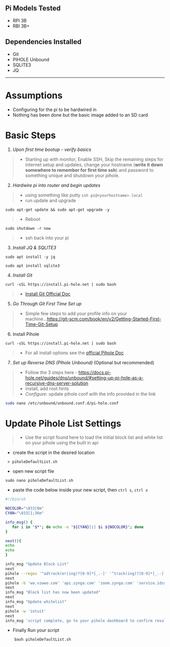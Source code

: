  ## Pi Models Tested
  - RPI 3B
  - RBI 3B+

  ## Dependencies Installed

  - Git
  - PIHOLE Unbound 
  - SQLITE3
  - JQ

---

# Assumptions
- Configuring for the pi to be hardwired in 
- Nothing has been done but the basic image added to an SD card

 #  Basic Steps

 1. *Upon first time bootup - verify basics* 
  > - Starting up with monitor, Enable SSH, Skip the remaining steps for internet setup and updates, change your hostname (**write it down somewhere to remember for first time ssh**) and password to something unique and shutdown your pihole.
 2. *Hardwire pi into router and begin updates*
  > - using something like putty `ssh pi@<yourhostname>.local` 
  > - run update and upgrade 
  ``` 
  sudo apt-get update && sudo apt-get upgrade -y
  ```
  > - Reboot 
  ```
  sudo shutdown -r now
  ``` 
  > - ssh back into your pi
 3. *Install JQ & SQLITE3*
 ```
 sudo apt install -y jq 
 ``` 
 ```
 sudo apt install sqlite3
 ```
 4.  *Install Git*
 ```
 curl -sSL https://install.pi-hole.net | sudo bash
 ```
  > - [Install Git Official Doc](https://github.com/git-guides/install-git)
5. *Go Through Git First Time Set up*
> - Simple few steps to add your profile info on your machine...https://git-scm.com/book/en/v2/Getting-Started-First-Time-Git-Setup
6. Install Pihole
```
curl -sSL https://install.pi-hole.net | sudo bash
```
> - For all install options see the [official Pihole Doc](https://docs.pi-hole.net/main/basic-install/)
7. *Set up Reverse DNS (PIhole Unbound)* (Optional but recommended)
> - Follow the 3 steps here - https://docs.pi-hole.net/guides/dns/unbound/#setting-up-pi-hole-as-a-recursive-dns-server-solution
> - install, add root hints
> - *Configure:* update pihole conf with the info provided in the link 

```sh 
sudo nano /etc/unbound/unbound.conf.d/pi-hole.conf
```

# Update Pihole List Settings
 > - Use the script found here to load the initial block list and white list on your pihole using the built in api

- create the script in the desired location
```
 > piholeDefaultList.sh
```
- open new script file 
```
sudo nano piholeDefaultList.sh
```
 - paste the code below inside your new script, then `ctrl s`, `ctrl x`
 ```sh
#!/bin/sh

NOCOLOR="\033[0m"
CYAN="\033[1;36m"

info_msg() {	
	for i in "$*"; do echo -e "${CYAN}[i] $i ${NOCOLOR}"; done
}

next(){
echo
echo	
}

info_msg "Update Block List"
next
pihole --regex '^adtrack(er|ing)?[0-9]*[_.-]' '^track(ing)?[0-9]*[_.-]' '^(.+[_.-])?adse?rv(er?|ice)?s?[0-9]*[_.-]' '^stat(s|istics)?[0-9]*[_.-]' '^(.+[_.-])?telemetry[_.-]' '^analytics?[_.-]' 'yyjvimo' 'adclick' 'doubleclick' 'screencaps.vscdns.com' '^https://adssettings' '^https://googleleads' '(\.|^)criteo$' '(\.|^)ezoic$' '^advert(s|is(ing|ements?))?[0-9]*[_.-]' '^pixels?[-.]' '^count(ers?)?[0-9]*[_.-]' 'amgdgt' 'zamanta' 'taboola'
next
pihole -b 'wo.vzwwo.com' 'api.zynga.com' 'zoom.zynga.com' 'service.idsync.analytics.yahoo.com' 'app-measurement.com' 'mesu.g.aaplimg.com'
next
info_msg "Block list has now been updated"
next 
info_msg "Update whitelist"
next
pihole -w 'intuit'
next
info_msg 'script complete, go to your pihole dashboard to confirm results'

 ```
  - Finally Run your script
```
    bash piholeDefaultList.sh
```